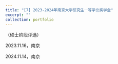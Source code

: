 ```yaml
---
title: "[7] 2023-2024年南京大学研究生一等学业奖学金"
excerpt: ""
collection: portfolio
---
```


（硕士阶段评选）

2023.11.16，南京

2024.11.14，南京
